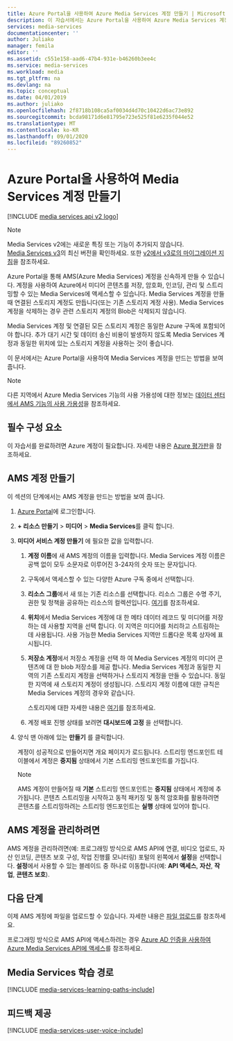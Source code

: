 ```yaml
---
title: Azure Portal을 사용하여 Azure Media Services 계정 만들기 | Microsoft Docs
description: 이 자습서에서는 Azure Portal을 사용하여 Azure Media Services 계정을 만드는 단계를 안내합니다.
services: media-services
documentationcenter: ''
author: Juliako
manager: femila
editor: ''
ms.assetid: c551e158-aad6-47b4-931e-b46260b3ee4c
ms.service: media-services
ms.workload: media
ms.tgt_pltfrm: na
ms.devlang: na
ms.topic: conceptual
ms.date: 04/01/2019
ms.author: juliako
ms.openlocfilehash: 2f8718b108ca5af0034d4d70c10422d6ac73e892
ms.sourcegitcommit: bcda98171d6e81795e723e525f81e6235f044e52
ms.translationtype: MT
ms.contentlocale: ko-KR
ms.lasthandoff: 09/01/2020
ms.locfileid: "89260852"
---
```

# <a name="create-a-media-services-account-using-the-azure-portal"></a>Azure Portal을 사용하여 Media Services 계정 만들기

[!INCLUDE [media services api v2 logo](./includes/v2-hr.md)]

> [!NOTE]
> Media Services v2에는 새로운 특징 또는 기능이 추가되지 않습니다. <br/>[Media Services v3](../latest/index.yml)의 최신 버전을 확인하세요. 또한 [v2에서 v3로의 마이그레이션 지침](../latest/migrate-from-v2-to-v3.md)을 참조하세요.

Azure Portal을 통해 AMS(Azure Media Services) 계정을 신속하게 만들 수 있습니다. 계정을 사용하여 Azure에서 미디어 콘텐츠를 저장, 암호화, 인코딩, 관리 및 스트리밍할 수 있는 Media Services에 액세스할 수 있습니다. Media Services 계정을 만들 때 연결된 스토리지 계정도 만듭니다(또는 기존 스토리지 계정 사용). Media Services 계정을 삭제하는 경우 관련 스토리지 계정의 Blob은 삭제되지 않습니다.

Media Services 계정 및 연결된 모든 스토리지 계정은 동일한 Azure 구독에 포함되어야 합니다. 추가 대기 시간 및 데이터 송신 비용이 발생하지 않도록 Media Services 계정과 동일한 위치에 있는 스토리지 계정을 사용하는 것이 좋습니다.

이 문서에서는 Azure Portal을 사용하여 Media Services 계정을 만드는 방법을 보여줍니다.

> [!NOTE]
> 다른 지역에서 Azure Media Services 기능의 사용 가용성에 대한 정보는 [데이터 센터에서 AMS 기능의 사용 가용성](scenarios-and-availability.md#availability)을 참조하세요.

## <a name="prerequisites"></a>필수 구성 요소

이 자습서를 완료하려면 Azure 계정이 필요합니다. 자세한 내용은 [Azure 평가판](https://azure.microsoft.com/pricing/free-trial/)을 참조하세요. 

## <a name="create-an-ams-account"></a>AMS 계정 만들기

이 섹션의 단계에서는 AMS 계정을 만드는 방법을 보여 줍니다.

1. [Azure Portal](https://portal.azure.com/)에 로그인합니다.
2. **+ 리소스 만들기**  >  **미디어**  >  **Media Services**를 클릭 합니다.
3. **미디어 서비스 계정 만들기** 에 필요한 값을 입력합니다.

   1. **계정 이름**에 새 AMS 계정의 이름을 입력합니다. Media Services 계정 이름은 공백 없이 모두 소문자로 이루어진 3-24자의 숫자 또는 문자입니다.
   2. 구독에서 액세스할 수 있는 다양한 Azure 구독 중에서 선택합니다.
   3. **리소스 그룹**에서 새 또는 기존 리소스를 선택합니다.  리소스 그룹은 수명 주기, 권한 및 정책을 공유하는 리소스의 컬렉션입니다. [여기](../../azure-resource-manager/management/overview.md#resource-groups)를 참조하세요.
   4. **위치**에서 Media Services 계정에 대 한 메타 데이터 레코드 및 미디어를 저장 하는 데 사용할 지역을 선택 합니다. 이 지역은 미디어를 처리하고 스트림하는 데 사용됩니다. 사용 가능한 Media Services 지역만 드롭다운 목록 상자에 표시됩니다. 
   5. **저장소 계정**에서 저장소 계정을 선택 하 여 Media Services 계정의 미디어 콘텐츠에 대 한 blob 저장소를 제공 합니다. Media Services 계정과 동일한 지역의 기존 스토리지 계정을 선택하거나 스토리지 계정을 만들 수 있습니다. 동일한 지역에 새 스토리지 계정이 생성됩니다. 스토리지 계정 이름에 대한 규칙은 Media Services 계정의 경우와 같습니다.
      
       스토리지에 대한 자세한 내용은 [여기](../../storage/common/storage-introduction.md)를 참조하세요.
   6. 계정 배포 진행 상태를 보려면 **대시보드에 고정** 을 선택합니다.
4. 양식 맨 아래에 있는 **만들기** 를 클릭합니다.
   
    계정이 성공적으로 만들어지면 개요 페이지가 로드됩니다. 스트리밍 엔드포인트 테이블에서 계정은 **중지됨** 상태에서 기본 스트리밍 엔드포인트를 가집니다. 

    >[!NOTE]
    >AMS 계정이 만들어질 때 **기본** 스트리밍 엔드포인트는 **중지됨** 상태에서 계정에 추가됩니다. 콘텐츠 스트리밍을 시작하고 동적 패키징 및 동적 암호화를 활용하려면 콘텐츠를 스트리밍하려는 스트리밍 엔드포인트는 **실행** 상태에 있어야 합니다. 
   
## <a name="to-manage-your-ams-account"></a>AMS 계정을 관리하려면

AMS 계정을 관리하려면(예: 프로그래밍 방식으로 AMS API에 연결, 비디오 업로드, 자산 인코딩, 콘텐츠 보호 구성, 작업 진행률 모니터링) 포털의 왼쪽에서 **설정**을 선택합니다. **설정**에서 사용할 수 있는 블레이드 중 하나로 이동합니다(예: **API 액세스**, **자산**, **작업**, **콘텐츠 보호**).

## <a name="next-steps"></a>다음 단계

이제 AMS 계정에 파일을 업로드할 수 있습니다. 자세한 내용은 [파일 업로드](media-services-portal-upload-files.md)를 참조하세요.

프로그래밍 방식으로 AMS API에 액세스하려는 경우 [Azure AD 인증을 사용하여 Azure Media Services API에 액세스](media-services-use-aad-auth-to-access-ams-api.md)를 참조하세요.

## <a name="media-services-learning-paths"></a>Media Services 학습 경로
[!INCLUDE [media-services-learning-paths-include](../../../includes/media-services-learning-paths-include.md)]

## <a name="provide-feedback"></a>피드백 제공
[!INCLUDE [media-services-user-voice-include](../../../includes/media-services-user-voice-include.md)]
